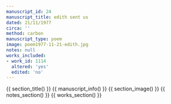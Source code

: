 ```yaml
---
manuscript_id: 24
manuscript_title: edith sent us
dated: 21/11/1977
circa: ''
method: carbon
manuscript_type: poem
image: poem1977-11-21-edith.jpg
notes: null
works_included:
- work_id: 1114
  altered: 'yes'
  edited: 'no'
---
```


{{ section_title() }}
{{ manuscript_info() }}
{{ section_image() }}
{{ notes_section() }}
{{ works_section() }}
